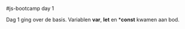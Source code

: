 #js-bootcamp day 1

Dag 1 ging over de basis. Variablen **var**, **let** en ***const** kwamen aan bod.